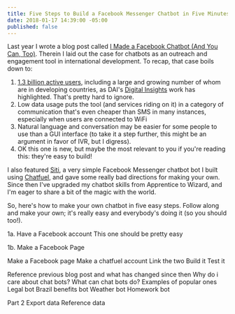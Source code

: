 ```yaml
---
title: Five Steps to Build a Facebook Messenger Chatbot in Five Minutes
date: 2018-01-17 14:39:00 -05:00
published: false
---
```


Last year I wrote a blog post called [I Made a Facebook Chatbot (And You Can, Too)](https://dai-global-digital.com/facebook-chatbot.html). Therein I laid out the case for chatbots as an outreach and engagement tool in international development. To recap, that case boils down to:
1. [1.3 billion active users](https://venturebeat.com/2017/09/14/facebook-messenger-passes-1-3-billion-monthly-active-users/), including a large and growing number of whom are in developing countries, as DAI's [Digital Insights](https://dai-global-digital.com/tags/?tag=digital-insights) work has highlighted. That's pretty hard to ignore. 
2. Low data usage puts the tool (and services riding on it) in a category of communication that's even cheaper than SMS in many instances, especially when users are connected to WiFi
3. Natural language and conversation may be easier for some people to use than a GUI interface (to take it a step further, this might be an argument in favor of IVR, but I digress).
4. OK this one is new, but maybe the most relevant to you if you're reading this: they're easy to build!

<!--more-->

I also featured [Siti](https://www.messenger.com/t/1276881939061378), a very simple Facebook Messenger chatbot bot I built using [Chatfuel](http://www.chatfuel.com), and gave some really bad directions for making your own. Since then I've upgraded my chatbot skills from Apprentice to Wizard, and I'm eager to share a bit of the magic with the world. 

So, here's how to make your own chatbot in five easy steps. Follow along and make your own; it's really easy and everybody's doing it (so you should too!).

1a. Have a Facebook account
This one should be pretty easy 

1b. Make a Facebook Page



Make a Facebook page
Make a chatfuel account
Link the two
Build it
Test it

Reference previous blog post and what has changed since then
Why do i care about chat bots?
What can chat bots do? 
Examples of popular ones
Legal bot
Brazil benefits bot
Weather bot
Homework bot

 

Part 2
Export data
Reference data